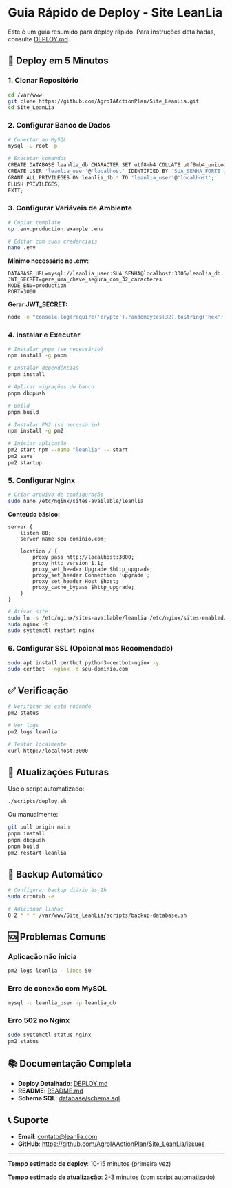 # Guia Rápido de Deploy - Site LeanLia

Este é um guia resumido para deploy rápido. Para instruções detalhadas, consulte [DEPLOY.md](./DEPLOY.md).

## 🚀 Deploy em 5 Minutos

### 1. Clonar Repositório

```bash
cd /var/www
git clone https://github.com/AgroIAActionPlan/Site_LeanLia.git
cd Site_LeanLia
```

### 2. Configurar Banco de Dados

```bash
# Conectar ao MySQL
mysql -u root -p

# Executar comandos
CREATE DATABASE leanlia_db CHARACTER SET utf8mb4 COLLATE utf8mb4_unicode_ci;
CREATE USER 'leanlia_user'@'localhost' IDENTIFIED BY 'SUA_SENHA_FORTE';
GRANT ALL PRIVILEGES ON leanlia_db.* TO 'leanlia_user'@'localhost';
FLUSH PRIVILEGES;
EXIT;
```

### 3. Configurar Variáveis de Ambiente

```bash
# Copiar template
cp .env.production.example .env

# Editar com suas credenciais
nano .env
```

**Mínimo necessário no .env:**
```env
DATABASE_URL=mysql://leanlia_user:SUA_SENHA@localhost:3306/leanlia_db
JWT_SECRET=gere_uma_chave_segura_com_32_caracteres
NODE_ENV=production
PORT=3000
```

**Gerar JWT_SECRET:**
```bash
node -e "console.log(require('crypto').randomBytes(32).toString('hex'))"
```

### 4. Instalar e Executar

```bash
# Instalar pnpm (se necessário)
npm install -g pnpm

# Instalar dependências
pnpm install

# Aplicar migrações do banco
pnpm db:push

# Build
pnpm build

# Instalar PM2 (se necessário)
npm install -g pm2

# Iniciar aplicação
pm2 start npm --name "leanlia" -- start
pm2 save
pm2 startup
```

### 5. Configurar Nginx

```bash
# Criar arquivo de configuração
sudo nano /etc/nginx/sites-available/leanlia
```

**Conteúdo básico:**
```nginx
server {
    listen 80;
    server_name seu-dominio.com;

    location / {
        proxy_pass http://localhost:3000;
        proxy_http_version 1.1;
        proxy_set_header Upgrade $http_upgrade;
        proxy_set_header Connection 'upgrade';
        proxy_set_header Host $host;
        proxy_cache_bypass $http_upgrade;
    }
}
```

```bash
# Ativar site
sudo ln -s /etc/nginx/sites-available/leanlia /etc/nginx/sites-enabled/
sudo nginx -t
sudo systemctl restart nginx
```

### 6. Configurar SSL (Opcional mas Recomendado)

```bash
sudo apt install certbot python3-certbot-nginx -y
sudo certbot --nginx -d seu-dominio.com
```

## ✅ Verificação

```bash
# Verificar se está rodando
pm2 status

# Ver logs
pm2 logs leanlia

# Testar localmente
curl http://localhost:3000
```

## 🔄 Atualizações Futuras

Use o script automatizado:

```bash
./scripts/deploy.sh
```

Ou manualmente:

```bash
git pull origin main
pnpm install
pnpm db:push
pnpm build
pm2 restart leanlia
```

## 💾 Backup Automático

```bash
# Configurar backup diário às 2h
sudo crontab -e

# Adicionar linha:
0 2 * * * /var/www/Site_LeanLia/scripts/backup-database.sh
```

## 🆘 Problemas Comuns

### Aplicação não inicia
```bash
pm2 logs leanlia --lines 50
```

### Erro de conexão com MySQL
```bash
mysql -u leanlia_user -p leanlia_db
```

### Erro 502 no Nginx
```bash
sudo systemctl status nginx
pm2 status
```

## 📚 Documentação Completa

- **Deploy Detalhado**: [DEPLOY.md](./DEPLOY.md)
- **README**: [README.md](./README.md)
- **Schema SQL**: [database/schema.sql](./database/schema.sql)

## 📞 Suporte

- **Email**: contato@leanlia.com
- **GitHub**: https://github.com/AgroIAActionPlan/Site_LeanLia/issues

---

**Tempo estimado de deploy**: 10-15 minutos (primeira vez)

**Tempo estimado de atualização**: 2-3 minutos (com script automatizado)

